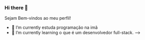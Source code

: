  ### Hi  there 👋
Sejam Bem-vindos ao meu perfil!

- 🔭 I’m currently estuda programação na imã 
- 🌱 I’m currently learning  o que é um desenvolvedor full-stack.
-->
